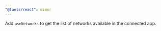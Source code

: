 ```yaml
---
"@fuels/react": minor
---
```


Add `useNetworks` to get the list of networks available in the connected app.

